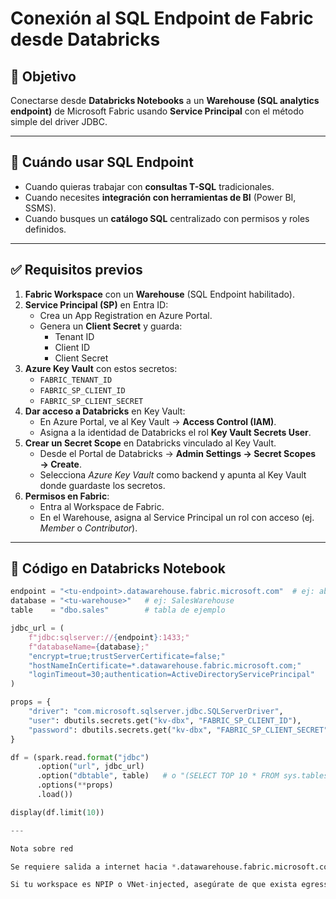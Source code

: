# Conexión al SQL Endpoint de Fabric desde Databricks

## 🎯 Objetivo
Conectarse desde **Databricks Notebooks** a un **Warehouse (SQL analytics endpoint)** de Microsoft Fabric usando **Service Principal** con el método simple del driver JDBC.

---

## 🚦 Cuándo usar SQL Endpoint
- Cuando quieras trabajar con **consultas T-SQL** tradicionales.  
- Cuando necesites **integración con herramientas de BI** (Power BI, SSMS).  
- Cuando busques un **catálogo SQL** centralizado con permisos y roles definidos.  

---

## ✅ Requisitos previos

1. **Fabric Workspace** con un **Warehouse** (SQL Endpoint habilitado).  
2. **Service Principal (SP)** en Entra ID:  
   - Crea un App Registration en Azure Portal.  
   - Genera un **Client Secret** y guarda:  
     - Tenant ID  
     - Client ID  
     - Client Secret  
3. **Azure Key Vault** con estos secretos:  
   - `FABRIC_TENANT_ID`  
   - `FABRIC_SP_CLIENT_ID`  
   - `FABRIC_SP_CLIENT_SECRET`  
4. **Dar acceso a Databricks** en Key Vault:  
   - En Azure Portal, ve al Key Vault → **Access Control (IAM)**.  
   - Asigna a la identidad de Databricks el rol **Key Vault Secrets User**.  
5. **Crear un Secret Scope** en Databricks vinculado al Key Vault.  
   - Desde el Portal de Databricks → **Admin Settings → Secret Scopes → Create**.  
   - Selecciona *Azure Key Vault* como backend y apunta al Key Vault donde guardaste los secretos.  
6. **Permisos en Fabric**:  
   - Entra al Workspace de Fabric.  
   - En el Warehouse, asigna al Service Principal un rol con acceso (ej. *Member* o *Contributor*).

---

## 🔐 Código en Databricks Notebook

```python
endpoint = "<tu-endpoint>.datawarehouse.fabric.microsoft.com"  # ej: abcd1234.datawarehouse.fabric.microsoft.com
database = "<tu-warehouse>"   # ej: SalesWarehouse
table    = "dbo.sales"        # tabla de ejemplo

jdbc_url = (
    f"jdbc:sqlserver://{endpoint}:1433;"
    f"databaseName={database};"
    "encrypt=true;trustServerCertificate=false;"
    "hostNameInCertificate=*.datawarehouse.fabric.microsoft.com;"
    "loginTimeout=30;authentication=ActiveDirectoryServicePrincipal"
)

props = {
    "driver": "com.microsoft.sqlserver.jdbc.SQLServerDriver",
    "user": dbutils.secrets.get("kv-dbx", "FABRIC_SP_CLIENT_ID"),
    "password": dbutils.secrets.get("kv-dbx", "FABRIC_SP_CLIENT_SECRET"),
}

df = (spark.read.format("jdbc")
      .option("url", jdbc_url)
      .option("dbtable", table)   # o "(SELECT TOP 10 * FROM sys.tables) q"
      .options(**props)
      .load())

display(df.limit(10))

---

Nota sobre red

Se requiere salida a internet hacia *.datawarehouse.fabric.microsoft.com por puerto 1433.

Si tu workspace es NPIP o VNet-injected, asegúrate de que exista egress permitido (configurado por tu equipo de red).
